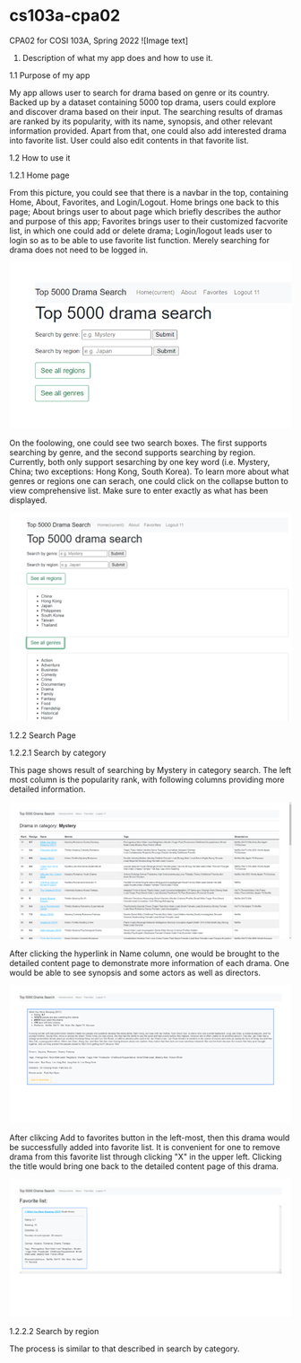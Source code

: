# cs103a-cpa02
CPA02 for COSI 103A, Spring 2022
![Image text]

1. Description of what my app does and how to use it.

1.1 Purpose of my app

My app allows user to search for drama based on genre or its country. Backed up by a dataset containing 5000 top drama, users could explore and discover drama based on their input. The searching results of dramas are ranked by its popularity, with its name, synopsis, and other relevant information provided. Apart from that, one could also add interested drama into favorite list. User could also edit contents in that favorite list.

1.2 How to use it

1.2.1 Home page

From this picture, you could see that there is a navbar in the top, containing Home, About, Favorites, and Login/Logout. Home brings one back to this page; About brings user to about page which briefly describes the author and purpose of this app; Favorites brings user to their customized facvorite list, in which one could add or delete drama; Login/logout leads user to login so as to be able to use favorite list function. Merely searching for drama does not need to be logged in.

![login](https://github.com/tjcai/cs103a-cpa02/blob/main/README-PICs/login.png?raw=true)

On the foolowing, one could see two search boxes. The first supports searching by genre, and the second supports searching by region. Currently, both only support sesarching by one key word (i.e. Mystery, China; two exceptions: Hong Kong, South Korea). To learn more about what genres or regions one can serach, one could click on the collapse button to view comprehensive list. Make sure to enter exactly as what has been displayed.

![coll](https://github.com/tjcai/cs103a-cpa02/blob/main/README-PICs/home_collapse.png?raw=true)

1.2.2 Search Page

1.2.2.1 Search by category

This page shows result of searching by Mystery in category search. The left most column is the popularity rank, with following columns providing more detailed information.

![search](https://github.com/tjcai/cs103a-cpa02/blob/main/README-PICs/search_mystery.png?raw=true)

After clicking the hyperlink in Name column, one would be brought to the detailed content page to demonstrate more information of each drama. One would be able to see synopsis and some actors as well as directors.

![content](https://github.com/tjcai/cs103a-cpa02/blob/main/README-PICs/content_page.png?raw=true)

After clikcing Add to favorites button in the left-most, then this drama would be successfully added into favorite list. It is convenient for one to remove drama from this favorite list through clicking "X" in the upper left. Clicking the title would bring one back to the detailed content page of this drama.

![fav](https://github.com/tjcai/cs103a-cpa02/blob/main/README-PICs/favorite_list.png?raw=true)



1.2.2.2 Search by region

The process is similar to that described in search by category.

